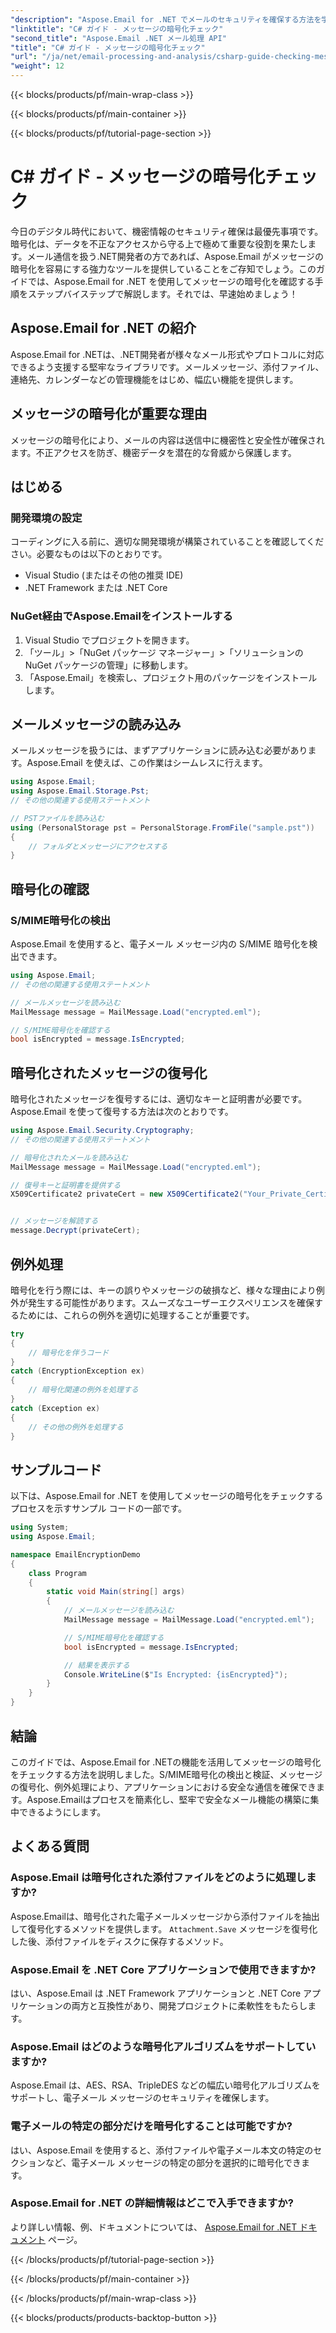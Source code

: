 ```yaml
---
"description": "Aspose.Email for .NET でメールのセキュリティを確保する方法を学びましょう。暗号化の確認、メッセージの復号化など、さまざまな機能を備えています。"
"linktitle": "C# ガイド - メッセージの暗号化チェック"
"second_title": "Aspose.Email .NET メール処理 API"
"title": "C# ガイド - メッセージの暗号化チェック"
"url": "/ja/net/email-processing-and-analysis/csharp-guide-checking-messages-for-encryption/"
"weight": 12
---
```


{{< blocks/products/pf/main-wrap-class >}}

{{< blocks/products/pf/main-container >}}

{{< blocks/products/pf/tutorial-page-section >}}

# C# ガイド - メッセージの暗号化チェック


今日のデジタル時代において、機密情報のセキュリティ確保は最優先事項です。暗号化は、データを不正なアクセスから守る上で極めて重要な役割を果たします。メール通信を扱う.NET開発者の方であれば、Aspose.Email がメッセージの暗号化を容易にする強力なツールを提供していることをご存知でしょう。このガイドでは、Aspose.Email for .NET を使用してメッセージの暗号化を確認する手順をステップバイステップで解説します。それでは、早速始めましょう！

## Aspose.Email for .NET の紹介

Aspose.Email for .NETは、.NET開発者が様々なメール形式やプロトコルに対応できるよう支援する堅牢なライブラリです。メールメッセージ、添付ファイル、連絡先、カレンダーなどの管理機能をはじめ、幅広い機能を提供します。

## メッセージの暗号化が重要な理由

メッセージの暗号化により、メールの内容は送信中に機密性と安全性が確保されます。不正アクセスを防ぎ、機密データを潜在的な脅威から保護します。

## はじめる

### 開発環境の設定

コーディングに入る前に、適切な開発環境が構築されていることを確認してください。必要なものは以下のとおりです。

- Visual Studio (またはその他の推奨 IDE)
- .NET Framework または .NET Core

### NuGet経由でAspose.Emailをインストールする

1. Visual Studio でプロジェクトを開きます。
2. 「ツール」>「NuGet パッケージ マネージャー」>「ソリューションの NuGet パッケージの管理」に移動します。
3. 「Aspose.Email」を検索し、プロジェクト用のパッケージをインストールします。

## メールメッセージの読み込み

メールメッセージを扱うには、まずアプリケーションに読み込む必要があります。Aspose.Email を使えば、この作業はシームレスに行えます。

```csharp
using Aspose.Email;
using Aspose.Email.Storage.Pst;
// その他の関連する使用ステートメント

// PSTファイルを読み込む
using (PersonalStorage pst = PersonalStorage.FromFile("sample.pst"))
{
    // フォルダとメッセージにアクセスする
}
```

## 暗号化の確認

### S/MIME暗号化の検出

Aspose.Email を使用すると、電子メール メッセージ内の S/MIME 暗号化を検出できます。

```csharp
using Aspose.Email;
// その他の関連する使用ステートメント

// メールメッセージを読み込む
MailMessage message = MailMessage.Load("encrypted.eml");

// S/MIME暗号化を確認する
bool isEncrypted = message.IsEncrypted;
```

## 暗号化されたメッセージの復号化

暗号化されたメッセージを復号するには、適切なキーと証明書が必要です。Aspose.Email を使って復号する方法は次のとおりです。

```csharp
using Aspose.Email.Security.Cryptography;
// その他の関連する使用ステートメント

// 暗号化されたメールを読み込む
MailMessage message = MailMessage.Load("encrypted.eml");

// 復号キーと証明書を提供する
X509Certificate2 privateCert = new X509Certificate2("Your_Private_Certificate_File" );


// メッセージを解読する
message.Decrypt(privateCert);
```

## 例外処理

暗号化を行う際には、キーの誤りやメッセージの破損など、様々な理由により例外が発生する可能性があります。スムーズなユーザーエクスペリエンスを確保するためには、これらの例外を適切に処理することが重要です。

```csharp
try
{
    // 暗号化を伴うコード
}
catch (EncryptionException ex)
{
    // 暗号化関連の例外を処理する
}
catch (Exception ex)
{
    // その他の例外を処理する
}
```

## サンプルコード

以下は、Aspose.Email for .NET を使用してメッセージの暗号化をチェックするプロセスを示すサンプル コードの一部です。

```csharp
using System;
using Aspose.Email;

namespace EmailEncryptionDemo
{
    class Program
    {
        static void Main(string[] args)
        {
            // メールメッセージを読み込む
            MailMessage message = MailMessage.Load("encrypted.eml");

            // S/MIME暗号化を確認する
            bool isEncrypted = message.IsEncrypted;

            // 結果を表示する
            Console.WriteLine($"Is Encrypted: {isEncrypted}");
        }
    }
}
```

## 結論

このガイドでは、Aspose.Email for .NETの機能を活用してメッセージの暗号化をチェックする方法を説明しました。S/MIME暗号化の検出と検証、メッセージの復号化、例外処理により、アプリケーションにおける安全な通信を確保できます。Aspose.Emailはプロセスを簡素化し、堅牢で安全なメール機能の構築に集中できるようにします。

## よくある質問

### Aspose.Email は暗号化された添付ファイルをどのように処理しますか?

Aspose.Emailは、暗号化された電子メールメッセージから添付ファイルを抽出して復号化するメソッドを提供します。 `Attachment.Save` メッセージを復号化した後、添付ファイルをディスクに保存するメソッド。

### Aspose.Email を .NET Core アプリケーションで使用できますか?

はい、Aspose.Email は .NET Framework アプリケーションと .NET Core アプリケーションの両方と互換性があり、開発プロジェクトに柔軟性をもたらします。

### Aspose.Email はどのような暗号化アルゴリズムをサポートしていますか?

Aspose.Email は、AES、RSA、TripleDES などの幅広い暗号化アルゴリズムをサポートし、電子メール メッセージのセキュリティを確保します。

### 電子メールの特定の部分だけを暗号化することは可能ですか?

はい、Aspose.Email を使用すると、添付ファイルや電子メール本文の特定のセクションなど、電子メール メッセージの特定の部分を選択的に暗号化できます。

### Aspose.Email for .NET の詳細情報はどこで入手できますか?

より詳しい情報、例、ドキュメントについては、 [Aspose.Email for .NET ドキュメント](https://reference.aspose.com/email/net) ページ。

{{< /blocks/products/pf/tutorial-page-section >}}

{{< /blocks/products/pf/main-container >}}

{{< /blocks/products/pf/main-wrap-class >}}

{{< blocks/products/products-backtop-button >}}
